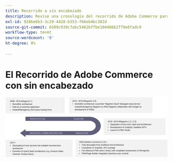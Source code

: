 ```yaml
---
title: Recorrido a sin encabezado
description: Revise una cronología del recorrido de Adobe Commerce para admitir arquitecturas sin periféricos.
exl-id: 9286e6b3-3c29-4428-b353-f66eb4bc382d
source-git-commit: 6509c939c7abc5462bffbe104466b2ff9e6fadc9
workflow-type: tm+mt
source-wordcount: '0'
ht-degree: 0%

---
```


# El Recorrido de Adobe Commerce con sin encabezado

![Cronología del recorrido de Adobe Commerce a una arquitectura sin encabezado](../../../assets/playbooks/journey-to-headless.svg)
